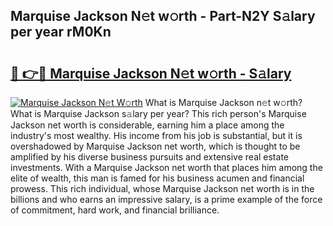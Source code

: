 ## Marquise Jackson N𝚎t w𝚘rth - Part-N2Y S𝚊lary per year rM0Kn

# <h2><a href="http://gc37zw1.nevu.top/?p=Marquise+Jackson">🔗 👉🔴 Marquise Jackson N𝚎t w𝚘rth - S𝚊lary</a></h2>

[![Marquise Jackson N𝚎t W𝚘rth](https://i.imgur.com/Oavwk0R.jpeg)](http://gc37zw1.nevu.top/?p=Marquise+Jackson)
What is Marquise Jackson n𝚎t w𝚘rth? What is Marquise Jackson s𝚊lary per year?
This rich person's Marquise Jackson net worth is considerable, earning him a place among the industry's most wealthy. His income from his job is substantial, but it is overshadowed by Marquise Jackson net worth, which is thought to be amplified by his diverse business pursuits and extensive real estate investments. With a Marquise Jackson net worth that places him among the elite of wealth, this man is famed for his business acumen and financial prowess. This rich individual, whose Marquise Jackson net worth is in the billions and who earns an impressive salary, is a prime example of the force of commitment, hard work, and financial brilliance.

